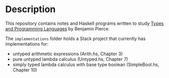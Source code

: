 # Description

This repository contains notes and Haskell programs written to
study [Types and Programming Languages](http://a.co/2c62ihn "Amazon") by
Benjamin Pierce.

The `implementations` folder holds a Stack project that currently has implementations for:

- untyped arithmetic expressions (Arith.hs, Chapter 3)
- pure untyped lambda calculus (Untyped.hs, Chapter 7)
- simply typed lambda calculus with base type boolean (SimpleBool.hs, Chapter 10)
